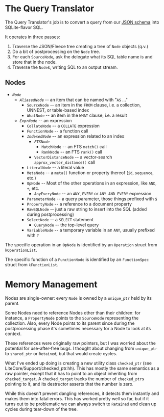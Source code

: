 #  The Query Translator

The Query Translator's job is to convert a query from our [JSON schema][SCHEMA] into SQLite-flavor SQL.

It operates in three passes:
1. Traverse the JSON/Fleece tree creating a tree of `Node` objects (q.v.)
2. Do a bit of postprocessing on the `Node` tree.
3. For each `SourceNode`, ask the delegate what its SQL table name is and store that in the node.
3. Traverse the `Node`s, writing SQL to an output stream.

## Nodes

- _`Node`_
  - _`AliasedNode`_ -- an item that can be named with "`AS` ..."
    - `SourceNode` -- an item in the `FROM` clause, i.e. a collection, UNNEST, or table-based index
    - `WhatNode` -- an item in the `WHAT` clause, i.e. a result
  - _`ExprNode`_ -- an expression
    - `CollateNode` -- a `COLLATE` expression
    - `FunctionNode` -- a function call
    - _`IndexedNode`_ -- an expression related to an index
      - _`FTSNode`_
        - `MatchNode` -- an FTS `match()` call
        - `RankNode` -- an FTS `rank()` call
      - `VectorDistanceNode` -- a vector-search `approx_vector_distance()` call
    - `LiteralNode` -- a literal value
    - `MetaNode` -- a `meta()` function or property thereof (`id`, `sequence`, etc.)
    - `OpNode` -- Most of the other operations in an expression, like `AND`, `+`, etc.
      - `AnyEveryNode` -- an `ANY`, `EVERY` or `ANY AND EVERY` expression
    - `ParameterNode` -- a query parameter, those things prefixed with `$`
    - `PropertyNode` -- a reference to a document property
    - `RawSQLNode` -- just a raw string to insert into the SQL (added during postprocessing)
    - `SelectNode` -- a `SELECT` statement
      - `QueryNode` -- the top-level query
    - `VariableNode` -- a temporary variable in an `ANY`, usually prefixed with `?`

The specific operation in an `OpNode` is identified by an `Operation` struct from `kOperationList`.

The specific function of a `FunctionNode` is identified by an `FunctionSpec` struct from `kFunctionList`.

# Memory Management

Nodes are single-owner: every `Node` is owned by a `unique_ptr` held by its parent.

Some Nodes need to reference Nodes other than their children: for instance, a `PropertyNode` points to the `SourceNode` representing the collection. Also, every Node points to its parent since during the postprocessing phase it's sometimes necessary for a Node to look at its context.

These references were originally raw pointers, but I was worried about the potential for use-after-free bugs. I thought about changing from `unique_ptr` to `shared_ptr` or `Retained`, but that would create cycles.

What I've ended up doing is creating a new utility class `checked_ptr` (see LiteCore/Support/checked_ptr.hh). This has mostly the same semantics as a raw pointer, except that it has to point to an object inheriting from `checked_target`. A `checked_target` tracks the number of `checked_ptr`s pointing to it, and its destructor asserts that the number is zero.

While this doesn't prevent dangling references, it detects them instantly and makes them into fatal errors. This has worked pretty well so far, but if it turns out to be problematic we can always switch to `Retained` and clean up cycles during tear-down of the tree.

[SCHEMA]: https://github.com/couchbase/couchbase-lite-core/wiki/JSON-Query-Schema
